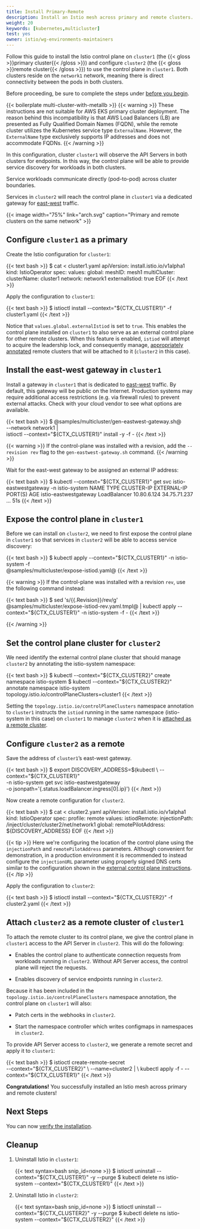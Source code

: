 ```yaml
---
title: Install Primary-Remote
description: Install an Istio mesh across primary and remote clusters.
weight: 20
keywords: [kubernetes,multicluster]
test: yes
owner: istio/wg-environments-maintainers
---
```

Follow this guide to install the Istio control plane on `cluster1` (the
{{< gloss >}}primary cluster{{< /gloss >}}) and configure `cluster2` (the
{{< gloss >}}remote cluster{{< /gloss >}}) to use the control plane in `cluster1`.
Both clusters reside on the `network1` network, meaning there is direct
connectivity between the pods in both clusters.

Before proceeding, be sure to complete the steps under
[before you begin](/docs/setup/install/multicluster/before-you-begin).

{{< boilerplate multi-cluster-with-metallb >}}
{{< warning >}}
These instructions are not suitable for AWS EKS primary cluster deployment.
The reason behind this incompatibility is that AWS Load Balancers (LB) are
presented as Fully Qualified Domain Names (FQDN), while the remote cluster
utilizes the Kubernetes service type `ExternalName`. However, the `ExternalName`
type exclusively supports IP addresses and does not accommodate FQDNs.
{{< /warning >}}

In this configuration, cluster `cluster1` will observe the API Servers in
both clusters for endpoints. In this way, the control plane will be able to
provide service discovery for workloads in both clusters.

Service workloads communicate directly (pod-to-pod) across cluster boundaries.

Services in `cluster2` will reach the control plane in `cluster1` via a
dedicated gateway for [east-west](https://en.wikipedia.org/wiki/East-west_traffic)
traffic.

{{< image width="75%"
    link="arch.svg"
    caption="Primary and remote clusters on the same network"
    >}}

## Configure `cluster1` as a primary

Create the Istio configuration for `cluster1`:

{{< text bash >}}
$ cat <<EOF > cluster1.yaml
apiVersion: install.istio.io/v1alpha1
kind: IstioOperator
spec:
  values:
    global:
      meshID: mesh1
      multiCluster:
        clusterName: cluster1
      network: network1
      externalIstiod: true
EOF
{{< /text >}}

Apply the configuration to `cluster1`:

{{< text bash >}}
$ istioctl install --context="${CTX_CLUSTER1}" -f cluster1.yaml
{{< /text >}}

Notice that `values.global.externalIstiod` is set to `true`. This enables the control plane
installed on `cluster1` to also serve as an external control plane for other remote clusters.
When this feature is enabled, `istiod` will attempt to acquire the leadership lock, and consequently manage,
[appropriately annotated](#set-the-control-plane-cluster-for-cluster2) remote clusters that will be
attached to it (`cluster2` in this case).

## Install the east-west gateway in `cluster1`

Install a gateway in `cluster1` that is dedicated to
[east-west](https://en.wikipedia.org/wiki/East-west_traffic) traffic. By
default, this gateway will be public on the Internet. Production systems may
require additional access restrictions (e.g. via firewall rules) to prevent
external attacks. Check with your cloud vendor to see what options are
available.

{{< text bash >}}
$ @samples/multicluster/gen-eastwest-gateway.sh@ \
    --network network1 | \
    istioctl --context="${CTX_CLUSTER1}" install -y -f -
{{< /text >}}

{{< warning >}}
If the control-plane was installed with a revision, add the `--revision rev` flag to the `gen-eastwest-gateway.sh` command.
{{< /warning >}}

Wait for the east-west gateway to be assigned an external IP address:

{{< text bash >}}
$ kubectl --context="${CTX_CLUSTER1}" get svc istio-eastwestgateway -n istio-system
NAME                    TYPE           CLUSTER-IP    EXTERNAL-IP    PORT(S)   AGE
istio-eastwestgateway   LoadBalancer   10.80.6.124   34.75.71.237   ...       51s
{{< /text >}}

## Expose the control plane in `cluster1`

Before we can install on `cluster2`, we need to first expose the control plane in
`cluster1` so that services in `cluster2` will be able to access service discovery:

{{< text bash >}}
$ kubectl apply --context="${CTX_CLUSTER1}" -n istio-system -f \
    @samples/multicluster/expose-istiod.yaml@
{{< /text >}}

{{< warning >}}
If the control-plane was installed with a revision `rev`, use the following command instead:

{{< text bash >}}
$ sed 's/{{.Revision}}/rev/g' @samples/multicluster/expose-istiod-rev.yaml.tmpl@ | kubectl apply --context="${CTX_CLUSTER1}" -n istio-system -f -
{{< /text >}}

{{< /warning >}}

## Set the control plane cluster for `cluster2`

We need identify the external control plane cluster that should manage `cluster2` by annotating the
istio-system namespace:

{{< text bash >}}
$ kubectl --context="${CTX_CLUSTER2}" create namespace istio-system
$ kubectl --context="${CTX_CLUSTER2}" annotate namespace istio-system topology.istio.io/controlPlaneClusters=cluster1
{{< /text >}}

Setting the `topology.istio.io/controlPlaneClusters` namespace annotation to `cluster1` instructs the `istiod`
running in the same namespace (istio-system in this case) on `cluster1` to manage `cluster2` when it
is [attached as a remote cluster](#attach-cluster2-as-a-remote-cluster-of-cluster1).

## Configure `cluster2` as a remote

Save the address of `cluster1`’s east-west gateway.

{{< text bash >}}
$ export DISCOVERY_ADDRESS=$(kubectl \
    --context="${CTX_CLUSTER1}" \
    -n istio-system get svc istio-eastwestgateway \
    -o jsonpath='{.status.loadBalancer.ingress[0].ip}')
{{< /text >}}

Now create a remote configuration for `cluster2`.

{{< text bash >}}
$ cat <<EOF > cluster2.yaml
apiVersion: install.istio.io/v1alpha1
kind: IstioOperator
spec:
  profile: remote
  values:
    istiodRemote:
      injectionPath: /inject/cluster/cluster2/net/network1
    global:
      remotePilotAddress: ${DISCOVERY_ADDRESS}
EOF
{{< /text >}}

{{< tip >}}
Here we're configuring the location of the control plane using the `injectionPath` and
`remotePilotAddress` parameters. Although convenient for demonstration, in a production
environment it is recommended to instead configure the `injectionURL` parameter using
properly signed DNS certs similar to the configuration shown in the
[external control plane instructions](/docs/setup/install/external-controlplane/#register-the-new-cluster).
{{< /tip >}}

Apply the configuration to `cluster2`:

{{< text bash >}}
$ istioctl install --context="${CTX_CLUSTER2}" -f cluster2.yaml
{{< /text >}}

## Attach `cluster2` as a remote cluster of `cluster1`

To attach the remote cluster to its control plane, we give the control
plane in `cluster1` access to the API Server in `cluster2`. This will do the
following:

- Enables the control plane to authenticate connection requests from
  workloads running in `cluster2`. Without API Server access, the control
  plane will reject the requests.

- Enables discovery of service endpoints running in `cluster2`.

Because it has been included in the `topology.istio.io/controlPlaneClusters` namespace
annotation, the control plane on `cluster1` will also:

- Patch certs in the webhooks in `cluster2`.

- Start the namespace controller which writes configmaps in namespaces in `cluster2`.

To provide API Server access to `cluster2`, we generate a remote secret and
apply it to `cluster1`:

{{< text bash >}}
$ istioctl create-remote-secret \
    --context="${CTX_CLUSTER2}" \
    --name=cluster2 | \
    kubectl apply -f - --context="${CTX_CLUSTER1}"
{{< /text >}}

**Congratulations!** You successfully installed an Istio mesh across primary
and remote clusters!

## Next Steps

You can now [verify the installation](/docs/setup/install/multicluster/verify).

## Cleanup

1. Uninstall Istio in `cluster1`:

    {{< text syntax=bash snip_id=none >}}
    $ istioctl uninstall --context="${CTX_CLUSTER1}" -y --purge
    $ kubectl delete ns istio-system --context="${CTX_CLUSTER1}"
    {{< /text >}}

1. Uninstall Istio in `cluster2`:

    {{< text syntax=bash snip_id=none >}}
    $ istioctl uninstall --context="${CTX_CLUSTER2}" -y --purge
    $ kubectl delete ns istio-system --context="${CTX_CLUSTER2}"
    {{< /text >}}
